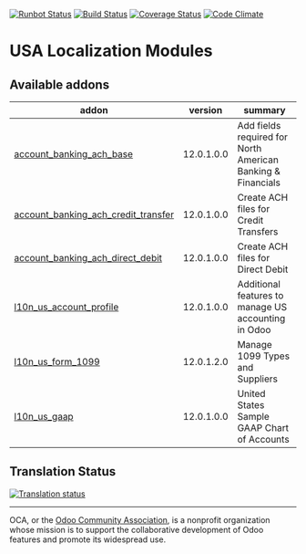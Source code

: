 [![Runbot Status](https://runbot.odoo-community.org/runbot/badge/flat/203/12.0.svg)](https://runbot.odoo-community.org/runbot/repo/github-com-oca-l10n-usa-203)
[![Build Status](https://travis-ci.org/OCA/l10n-usa.svg?branch=12.0)](https://travis-ci.org/OCA/l10n-usa)
[![Coverage Status](https://coveralls.io/repos/OCA/l10n-usa/badge.svg?branch=12.0)](https://coveralls.io/r/OCA/l10n-usa?branch=12.0)
[![Code Climate](https://codeclimate.com/github/OCA/l10n-usa/badges/gpa.svg)](https://codeclimate.com/github/OCA/l10n-usa)

# USA Localization Modules

[//]: # (addons)

Available addons
----------------
addon | version | summary
--- | --- | ---
[account_banking_ach_base](account_banking_ach_base/) | 12.0.1.0.0 | Add fields required for North American Banking & Financials
[account_banking_ach_credit_transfer](account_banking_ach_credit_transfer/) | 12.0.1.0.0 | Create ACH files for Credit Transfers
[account_banking_ach_direct_debit](account_banking_ach_direct_debit/) | 12.0.1.0.0 | Create ACH files for Direct Debit
[l10n_us_account_profile](l10n_us_account_profile/) | 12.0.1.0.0 | Additional features to manage US accounting in Odoo
[l10n_us_form_1099](l10n_us_form_1099/) | 12.0.1.2.0 | Manage 1099 Types and Suppliers
[l10n_us_gaap](l10n_us_gaap/) | 12.0.1.0.0 | United States Sample GAAP Chart of Accounts

[//]: # (end addons)

## Translation Status

[![Translation status](https://translation.odoo-community.org/widgets/l10n-usa-12-0/-/multi-auto.svg)](https://translation.odoo-community.org/engage/l10n-usa-12-0/?utm_source=widget)

----

OCA, or the [Odoo Community Association](http://odoo-community.org/), is a nonprofit organization whose
mission is to support the collaborative development of Odoo features and
promote its widespread use.
